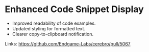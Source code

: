 # Enhanced Code Snippet Display

- Improved readability of code examples.
- Updated styling for formatted text.
- Clearer copy-to-clipboard notification.

Links:
https://github.com/Endgame-Labs/cerebro/pull/5067
